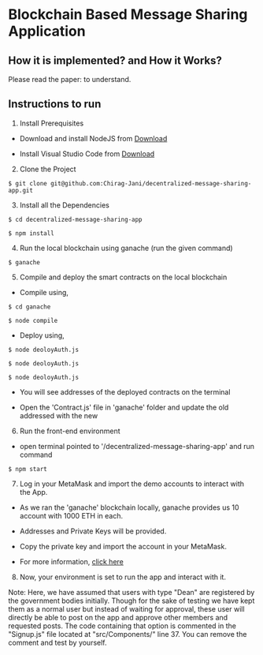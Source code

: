 # Blockchain Based Message Sharing Application

## How it is implemented? and How it Works?

Please read the paper: []() to understand.

## Instructions to run

1. Install Prerequisites

- Download and install NodeJS from [Download](https://nodejs.org/en/download/)

- Install Visual Studio Code from [Download](https://code.visualstudio.com/download)

2. Clone the Project

```
$ git clone git@github.com:Chirag-Jani/decentralized-message-sharing-app.git
```

3. Install all the Dependencies

```
$ cd decentralized-message-sharing-app

$ npm install
```

4. Run the local blockchain using ganache (run the given command)

```
$ ganache
```

5. Compile and deploy the smart contracts on the local blockchain

- Compile using,

```
$ cd ganache

$ node compile
```

- Deploy using,

```
$ node deoloyAuth.js

$ node deoloyAuth.js

$ node deoloyAuth.js
```

- You will see addresses of the deployed contracts on the terminal

- Open the 'Contract.js' file in 'ganache' folder and update the old addressed with the new

6. Run the front-end environment

- open terminal pointed to '/decentralized-message-sharing-app' and run command

```
$ npm start
```

7. Log in your MetaMask and import the demo accounts to interact with the App.

- As we ran the 'ganache' blockchain locally, ganache provides us 10 account with 1000 ETH in each.

- Addresses and Private Keys will be provided.

- Copy the private key and import the account in your MetaMask.

- For more information, [click here](https://www.geeksforgeeks.org/how-to-set-up-ganche-with-metamask/)

8. Now, your environment is set to run the app and interact with it.


Note: Here, we have assumed that users with type "Dean" are registered by the government bodies initially. Though for the sake of testing we have kept them as a normal user but instead of waiting for approval, these user will directly be able to post on the app and approve other members and requested posts.
The code containing that option is commented in the "Signup.js" file located at "src/Components/" line 37. You can remove the comment and test by yourself.
